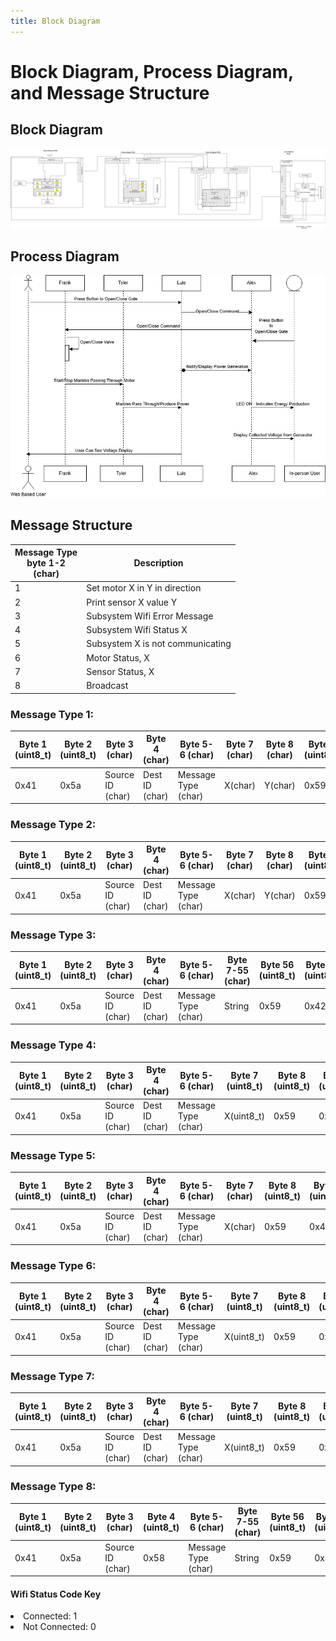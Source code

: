 ```yaml
---
title: Block Diagram
---
```


# Block Diagram, Process Diagram, and Message Structure

## Block Diagram

![Figure 1: Team Block Diagram](./TeamBlockDiagram.png)

## Process Diagram

![Figure 2: Communication Process Diagram](./SequenceDiagram.jpg)

## Message Structure

| Message Type <br /> byte 1-2 <br /> (char)            | Description |
| --------------------------------------------- | ----------- |
|1                                              | Set motor X in Y in direction |
|2                                              | Print sensor X value Y |
|3                                              | Subsystem Wifi Error Message |
|4                                              | Subsystem Wifi Status X |
|5                                              | Subsystem X is not communicating |
|6                                              | Motor Status, X |
|7                                              | Sensor Status, X |
|8                                              | Broadcast |

### Message Type 1:

| Byte 1 (uint8_t) | Byte 2 (uint8_t) | Byte 3 (char) | Byte 4 (char) | Byte 5-6 (char) | Byte 7 (char) | Byte 8 (char) | Byte 9 (uint8_t) | Byte 10 (uint8_t) |
| --------------| ------------- | ------------- | ------------- | ------------- | --------------- | ---------------- | -------------- | ------------ |
| 0x41 | 0x5a | Source ID (char)| Dest ID (char)| Message Type (char)|  X(char) | Y(char) | 0x59 | 0x42 |

### Message Type 2:

| Byte 1 (uint8_t) | Byte 2 (uint8_t) | Byte 3 (char) | Byte 4 (char) | Byte 5-6 (char) | Byte 7 (char) | Byte 8 (char) | Byte 9 (uint8_t) | Byte 10 (uint8_t) |
| --------------| ------------- | ------------- | ------------- | ------------- | --------------- | ---------------- | -------------- | ------------ |
| 0x41 | 0x5a | Source ID (char)| Dest ID (char)| Message Type (char)| X(char) | Y(char) | 0x59 | 0x42 |

### Message Type 3:

| Byte 1 (uint8_t) | Byte 2 (uint8_t) | Byte 3 (char) | Byte 4 (char) | Byte 5-6 (char) | Byte 7-55 (char) | Byte 56 (uint8_t) | Byte 57 (uint8_t) |
| --------------| ------------- | ------------- | ------------- | --------------- | ---------------- | -------------- | --------- |
| 0x41 | 0x5a | Source ID (char)| Dest ID (char)| Message Type (char)| String | 0x59 | 0x42 |

### Message Type 4:

| Byte 1 (uint8_t) | Byte 2 (uint8_t) | Byte 3 (char) | Byte 4 (char) | Byte 5-6 (char) | Byte 7 (uint8_t) | Byte 8 (uint8_t) | Byte 9 (uint8_t) |
| --------------| ------------- | ------------- | ------------- | --------------- | ---------------- | -------------- | --------- |
| 0x41 | 0x5a | Source ID (char)| Dest ID (char)| Message Type (char)| X(uint8_t) | 0x59 | 0x42 |

### Message Type 5:

| Byte 1 (uint8_t) | Byte 2 (uint8_t) | Byte 3 (char) | Byte 4 (char) | Byte 5-6 (char) | Byte 7 (char) | Byte 8 (uint8_t) | Byte 9 (uint8_t) |
| --------------| ------------- | ------------- | ------------- | --------------- | ---------------- | -------------- | --------- |
| 0x41 | 0x5a | Source ID (char)| Dest ID (char)| Message Type (char)|  X(char) | 0x59 | 0x42 |

### Message Type 6:

| Byte 1 (uint8_t) | Byte 2 (uint8_t) | Byte 3 (char) | Byte 4 (char) | Byte 5-6 (char) | Byte 7 (uint8_t) | Byte 8 (uint8_t) | Byte 9 (uint8_t) |
| --------------| ------------- | ------------- | ------------- | --------------- | ---------------- | -------------- | --------- |
| 0x41 | 0x5a| Source ID (char)| Dest ID (char)| Message Type (char)| X(uint8_t) | 0x59 | 0x42 |

### Message Type 7:

| Byte 1 (uint8_t) | Byte 2 (uint8_t) | Byte 3 (char) | Byte 4 (char) | Byte 5-6 (char) | Byte 7 (uint8_t) | Byte 8 (uint8_t) | Byte 9 (uint8_t) |
| --------------| ------------- | ------------- | ------------- | --------------- | ---------------- | -------------- | --------- |
| 0x41 | 0x5a | Source ID (char)| Dest ID (char)| Message Type (char)| X(uint8_t) | 0x59 | 0x42 |

### Message Type 8:

| Byte 1 (uint8_t) | Byte 2 (uint8_t) | Byte 3 (char) | Byte 4 (uint8_t) | Byte 5-6 (char) | Byte 7-55 (char) | Byte 56 (uint8_t) | Byte 57 (uint8_t) |
| --------------| ------------- | ------------- | ------------- | --------------- | ---------------- | -------------- | --------- |
| 0x41 | 0x5a | Source ID (char) | 0x58 | Message Type (char)| String | 0x59 | 0x42 |

#### Wifi Status Code Key

<li>Connected:     1 </li>
<li>Not Connected: 0 </li>
